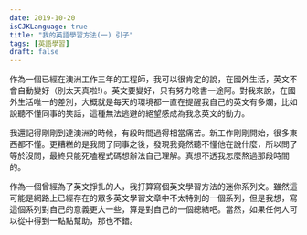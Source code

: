 ```yaml
---
date: 2019-10-20
isCJKLanguage: true
title: "我的英語學習方法(一) 引子"
tags: [英語學習]
draft: false
---
```


作為一個已經在澳洲工作三年的工程師，我可以很肯定的說，在國外生活，英文不會自動變好（別太天真啦!）。英文要變好，只有努力唸書一途阿。對我來說，在國外生活唯一的差別，大概就是每天的環境都一直在提醒我自己的英文有多爛，比如說聽不懂同事的笑話，這種無法逃避的絕望感成為我念英文的動力。

我還記得剛剛到達澳洲的時候，有段時間過得相當痛苦。新工作剛剛開始，很多東西都不懂。更糟糕的是我問了同事之後，發現我竟然聽不懂他在說什麼，所以問了等於沒問，最終只能死嗑程式碼想辦法自己理解。真想不透我怎麼熬過那段時間的。

作為一個曾經為了英文掙扎的人，我打算寫個英文學習方法的迷你系列文。雖然這可能是網路上已經存在的眾多英文學習文章中不太特別的一個系列，但是我想，寫這個系列對自己的意義更大一些，算是對自己的一個總結吧。當然，如果任何人可以從中得到一點點幫助，那也不錯。

